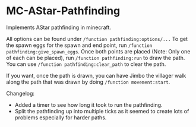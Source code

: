# MC-AStar-Pathfinding
Implements AStar pathfinding in minecraft.

All options can be found under `/function pathfinding:options/...`
To get the spawn eggs for the spawn and end point, run `/function pathfinding:give_spawn_eggs`.
Once both points are placed (Note: Only one of each can be placed), run `/function pathfinding:run` to draw the path.
You can use `/function pathfinding:clear_path` to clear the path.

If you want, once the path is drawn, you can have Jimbo the villager walk along the path that was drawn by doing `/function movement:start`.


Changelog:
 - Added a timer to see how long it took to run the pathfinding.
 - Split the pathfinding up into multiple ticks as it seemed to create lots of problems especially for harder paths.
